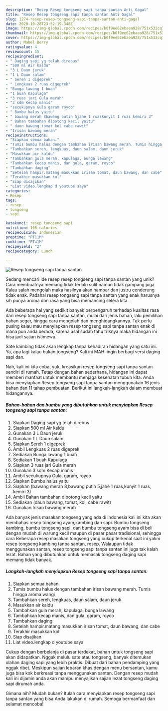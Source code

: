 ```yaml
---
description: "Resep Resep tongseng sapi tanpa santan Anti Gagal"
title: "Resep Resep tongseng sapi tanpa santan Anti Gagal"
slug: 1274-resep-resep-tongseng-sapi-tanpa-santan-anti-gagal
date: 2020-10-28T23:52:19.348Z
image: https://img-global.cpcdn.com/recipes/b0f9ee62ebaea928/751x532cq70/resep-tongseng-sapi-tanpa-santan-foto-resep-utama.jpg
thumbnail: https://img-global.cpcdn.com/recipes/b0f9ee62ebaea928/751x532cq70/resep-tongseng-sapi-tanpa-santan-foto-resep-utama.jpg
cover: https://img-global.cpcdn.com/recipes/b0f9ee62ebaea928/751x532cq70/resep-tongseng-sapi-tanpa-santan-foto-resep-utama.jpg
author: Mabel Berry
ratingvalue: 4
reviewcount: 15
recipeingredient:
- " Daging sapi yg telah direbus"
- "500 ml Air kaldu"
- "3 L Daun jeruk"
- "1 L Daun salam"
- " Sereh 1 digeprek"
- " Lengkuas 2 ruas digeprek"
- "Bunga lawang 1 buah"
- "1 buah Kapulaga"
- "3 ruas jari Gula merah"
- "3 sdm Kecap manis"
- "secukupnya Gula garam royco"
- " Bumbu halus yaitu"
- " bawang merah 8bawang putih 5jahe 1 ruaskunyit 1 ruas kemiri 3"
- " Bahan tambahan dipotong kecil yaitu"
- " daun bawang tomat kol cabe rawit"
- "Irisan bawang merah"
recipeinstructions:
- "Siapkan semua bahan."
- "Tumis bumbu halus dengan tambahan irisan bawang merah. Tumis hingga aroma wangi"
- "Tambahkan sereh, lengkuas, daun salam, daun jeruk"
- "Masukkan air kaldu"
- "Tambahkan gula merah, kapulaga, bunga lawang"
- "Tambahkan kecap manis, dan gula, garam, royco"
- "Tambahkan daging"
- "Setelah hampir.matang masukkan irisan tomat, daun bawang, dan cabe"
- "Terakhir masukkan kol"
- "Siap disajikan"
- "Liat video.lengkap d youtube saya"
categories:
- Resep
tags:
- resep
- tongseng
- sapi

katakunci: resep tongseng sapi 
nutrition: 108 calories
recipecuisine: Indonesian
preptime: "PT11M"
cooktime: "PT41M"
recipeyield: "2"
recipecategory: Lunch

---
```



![Resep tongseng sapi tanpa santan](https://img-global.cpcdn.com/recipes/b0f9ee62ebaea928/751x532cq70/resep-tongseng-sapi-tanpa-santan-foto-resep-utama.jpg)

Sedang mencari ide resep resep tongseng sapi tanpa santan yang unik? Cara membuatnya memang tidak terlalu sulit namun tidak gampang juga. Kalau salah mengolah maka hasilnya akan hambar dan justru cenderung tidak enak. Padahal resep tongseng sapi tanpa santan yang enak harusnya sih punya aroma dan rasa yang bisa memancing selera kita.

Ada beberapa hal yang sedikit banyak berpengaruh terhadap kualitas rasa dari resep tongseng sapi tanpa santan, mulai dari jenis bahan, lalu pemilihan bahan segar, hingga cara mengolah dan menghidangkannya. Tak perlu pusing kalau mau menyiapkan resep tongseng sapi tanpa santan enak di mana pun anda berada, karena asal sudah tahu triknya maka hidangan ini bisa jadi sajian istimewa.

Sate kambing tidak akan lengkap tanpa kehadiran hidangan yang satu ini. Ya, apa lagi kalau bukan tongseng? Kali ini MAHI ingin berbagi versi daging sapi dan.


Nah, kali ini kita coba, yuk, kreasikan resep tongseng sapi tanpa santan sendiri di rumah. Tetap dengan bahan sederhana, hidangan ini dapat memberi manfaat untuk membantu menjaga kesehatan tubuh kita. Anda bisa menyiapkan Resep tongseng sapi tanpa santan menggunakan 16 jenis bahan dan 11 tahap pembuatan. Berikut ini langkah-langkah dalam membuat hidangannya.

<!--inarticleads1-->

##### Bahan-bahan dan bumbu yang dibutuhkan untuk menyiapkan Resep tongseng sapi tanpa santan:

1. Siapkan  Daging sapi yg telah direbus
1. Siapkan 500 ml Air kaldu
1. Gunakan 3 L Daun jeruk
1. Gunakan 1 L Daun salam
1. Siapkan  Sereh 1 digeprek
1. Ambil  Lengkuas 2 ruas digeprek
1. Sediakan Bunga lawang 1 buah
1. Sediakan 1 buah Kapulaga
1. Siapkan 3 ruas jari Gula merah
1. Gunakan 3 sdm Kecap manis
1. Ambil secukupnya Gula, garam, royco
1. Siapkan  Bumbu halus yaitu
1. Siapkan  (bawang merah 8,bawang putih 5,jahe 1 ruas,kunyit 1 ruas, kemiri 3)
1. Ambil  Bahan tambahan dipotong kecil yaitu
1. Sediakan  (daun bawang, tomat, kol, cabe rawit)
1. Gunakan Irisan bawang merah


Ada banyak jenis masakan tongseng yang ada di indonesia kali ini kita akan membahas resep tongseng ayam,kambing dan sapi. Bumbu tongseng kambing, bumbu tongseng sapi, dan bumbu tongseng ayam bisa di beli dengan mudah di warung kecil maupun di pasar pasar tradisional, sehingga cara Beberapa resep masakan tongseng yang cukup terkenal saat ini yakni resep tongseng kambing tanpa santan, resep. Walaupun tidak menggunakan santan, resep tongseng sapi tanpa santan ini juga tak kalah lezat. Bahan yang dibutuhkan untuk memasak tongseng daging sapi memang tidak banyak. 

<!--inarticleads2-->

##### Langkah-langkah menyiapkan Resep tongseng sapi tanpa santan:

1. Siapkan semua bahan.
1. Tumis bumbu halus dengan tambahan irisan bawang merah. Tumis hingga aroma wangi
1. Tambahkan sereh, lengkuas, daun salam, daun jeruk
1. Masukkan air kaldu
1. Tambahkan gula merah, kapulaga, bunga lawang
1. Tambahkan kecap manis, dan gula, garam, royco
1. Tambahkan daging
1. Setelah hampir.matang masukkan irisan tomat, daun bawang, dan cabe
1. Terakhir masukkan kol
1. Siap disajikan
1. Liat video.lengkap d youtube saya


Cukup dengan berbelanja di pasar terdekat, bahan untuk tongseng sapi akan didapatkan. Nggak melulu sate atau tongseng, banyak ditemukan olahan daging sapi yang lebih praktis. Dibuat dari bahan pendamping yang nggak ribet. Meskipun sajian lebaran khas dengan menu bersantan, kamu juga bisa kok berkreasi tanpa menggunakan santan. Dengan resep mudah kali ini dijamin anda akan mampu menyajikan sajian lezat tongseng daging sapi dirumah anda. 

Gimana nih? Mudah bukan? Itulah cara menyiapkan resep tongseng sapi tanpa santan yang bisa Anda lakukan di rumah. Semoga bermanfaat dan selamat mencoba!
